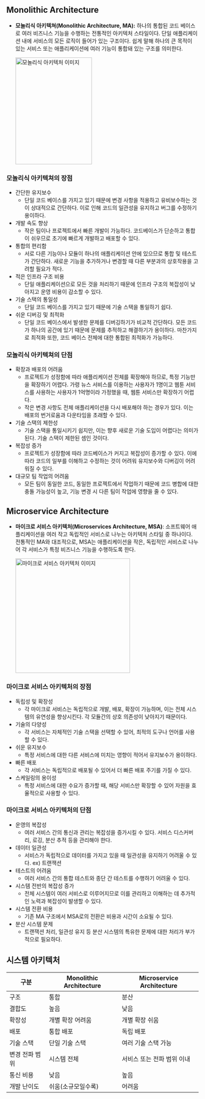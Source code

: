 ## **Monolithic Architecture**

- **모놀리식 아키텍쳐(Monolithic Architecture, MA):** 하나의 통합된 코드 베이스로 여러 비즈니스 기능을 수행하는 전통적인 아키텍처 스타일이다. 단일 애플리케이션 내에 서비스의 모든 로직이 들어가 있는 구조이다. 쉽게 말해 하나의 큰 목적이 있는 서비스 또는 애플리케이션에 여러 기능이 통합돼 있는 구조를 의미한다.
    
    <img src="https://github.com/user-attachments/assets/725220de-e5c7-4e60-aa90-c4d3c5ed2f29" width="200" height="280px" alt="모놀리식 아키텍처 이미지">
    

### **모놀리식 아키텍쳐의 장점**

- 간단한 유지보수
    - 단일 코드 베이스를 가지고 있기 때문에 변경 사항을 적용하고 유비보수하는 것이 상대적으로 간단하다. 이로 인해 코드의 일관성을 유지하고 버그를 수정하기 용이하다.
- 개발 속도 향상
    - 작은 팀이나 프로젝트에서 빠른 개발이 가능하다. 코드베이스가 단순하고 통합이 쉬우므로 초기에 빠르게 개발하고 배포할 수 있다.
- 통합의 편리함
    - 서로 다른 기능이나 모듈이 하나의 애플리케이션 안에 있으므로 통합 및 테스트가 간단하다. 새로운 기능을 추가하거나 변경할 때 다른 부분과의 상호작용을 고려할 필요가 적다.
- 적은 인프라 구조 비용
    - 단일 애플리케이션으로 모든 것을 처리하기 때문에 인프라 구조의 복잡성이 낮아지고 운영 비용이 감소할 수 있다.
- 기술 스택의 통일성
    - 단일 코드 베이스를 가지고 있기 때문에 기술 스택을 통일하기 쉽다.
- 쉬운 디버깅 및 최적화
    - 단일 코드 베이스에서 발생한 문제를 디버깅하기가 비교적 간단하다. 모든 코드가 하나의 공간에 있기 때문에 문제를 추적하고 해결하기가 용이하다. 마찬가지로 최적화 또한, 코드 베이스 전체에 대한 통합된 최적화가 가능하다.

### **모놀리식 아키텍쳐의 단점**

- 확장과 배포의 어려움
    - 프로젝트가 성정함에 따라 애플리케이션 전체를 확장해야 하므로, 특정 기능만을 확장하기 어렵다. 가령 뉴스 서비스를 이용하는 사용자가 1명이고 웹툰 서비스를 사용하는 사용자가 1억명이라 가정했을 때, 웹툰 서비스만 확장하기 어렵다.
    - 작은 변경 사항도 전체 애플리케이션을 다시 배포해야 하는 경우가 있다. 이는 배포의 번거로움과 다운타임을 초래할 수 있다.
- 기술 스택의 제한성
    - 기술 스택을 통일시키기 쉽지만, 이는 향후 새로운 기술 도입이 어렵다는 의미가 된다. 기술 스택이 제한된 셈인 것이다.
- 복잡성 증가
    - 프로젝트가 성장함에 따라 코드베이스가 커지고 복잡성이 증가할 수 있다. 이에 따라 코드의 일부를 이해하고 수정하는 것이 어려워 유지보수와 디버깅이 어려워질 수 있다.
- 대규모 팀 작업의 어려움
    - 모든 팀이 동일한 코드, 동일한 프로젝트에서 작업하기 때문에 코드 병합에 대한 충돌 가능성이 높고, 기능 변경 시 다른 팀이 작업에 영향을 줄 수 있다.

## **Microservice Architecture**

- **마이크로 서비스 아키텍처(Microservices Architecture, MSA)**: 소프트웨어 애플리케이션을 여러 작고 독립적인 서비스로 나누는 아키텍처 스타일 중 하나이다. 전통적인 MA와 대조적으로, MSA는 애플리케이션을 작은, 독립적인 서비스로 나누어 각 서비스가 특정 비즈니스 기능을 수행하도록 한다.
    
    <img src="https://github.com/user-attachments/assets/1d8f564e-b2b4-4d11-af9a-3bbc06f912c9" width="300" height="300" alt="마이크로 서비스 아키텍처 이미지">
    

### **마이크로 서비스 아키텍처의 장점**

- 독립성 및 확장성
    - 각 마이크로 서비스는 독립적으로 개발, 배포, 확장이 가능하며, 이는 전체 시스템의 유연성을 향상시킨다. 각 모듈간의 상호 의존성이 낮아지기 때문이다.
- 기술의 다양성
    - 각 서비스는 자체적인 기술 스택을 선택할 수 있어, 최적의 도구나 언어를 사용할 수 있다.
- 쉬운 유지보수
    - 특정 서비스에 대한 다른 서비스에 미치는 영향이 적어서 유지보수가 용이하다.
- 빠른 배포
    - 각 서비스는 독립적으로 배포될 수 있어서 더 빠른 배포 주기를 가질 수 있다.
- 스케일링의 용이성
    - 특정 서비스에 대한 수요가 증가할 때, 해당 서비스만 확장할 수 있어 자원을 효율적으로 사용할 수 있다.

### **마이크로 서비스 아키텍처의 단점**

- 운영의 복잡성
    - 여러 서비스 간의 통신과 관리는 복잡성을 증가시킬 수 있다. 서비스 디스커버리, 로깅, 분산 추적 등을 관리해야 한다.
- 데이터 일관성
    - 서비스가 독립적으로 데이터를 가지고 있을 때 일관성을 유지하기 어려울 수 있다. ex) 트랜잭션
- 테스트의 어려움
    - 여러 서비스 간의 통합 테스트와 종단 간 테스트를 수행하기 어려울 수 있다.
- 시스템 전반의 복잡성 증가
    - 전체 시스템이 여러 서비스로 이루어지므로 이를 관리하고 이해하는 데 추가적인 노력과 복잡성이 발생할 수 있다.
- 시스템 전환 비용
    - 기존 MA 구조에서 MSA로의 전환은 비용과 시간이 소요될 수 있다.
- 분산 시스템 문제
    - 트랜잭션 처리, 일관성 유지 등 분산 시스템의 특유한 문제에 대한 처리가 부가적으로 필요하다.

## 시스템 아키텍처

| 구분  | Monolithic Architecture | Microservice Architecture |
| --- | --- | --- |
| 구조  | 통합 | 분산 |
| 결합도  | 높음  | 낮음 |
| 확장성  | 개별 확장 어려움 | 개별 확장 쉬움 |
| 배포  | 통합 배포 | 독립 배포 |
| 기술 스택 | 단일 기술 스택  | 여러 기술 스택 가능 |
| 변경 전파 범위  | 시스템 전체 | 서비스 또는 전파 범위 이내 |
| 통신 비용 | 낮음  | 높음 |
| 개발 난이도 | 쉬움(소규모일수록)  | 어려움 |